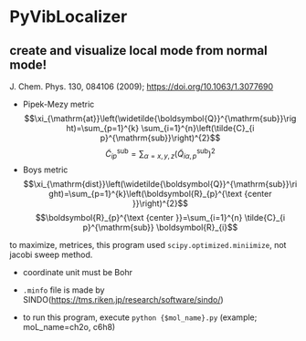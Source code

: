 # PyVibLocalizer
## create and visualize local mode from normal mode!

J. Chem. Phys. 130, 084106 (2009); https://doi.org/10.1063/1.3077690

- Pipek-Mezy metric
    $$\xi_{\mathrm{at}}\left(\widetilde{\boldsymbol{Q}}^{\mathrm{sub}}\right)=\sum_{p=1}^{k} \sum_{i=1}^{n}\left(\tilde{C}_{i p}^{\mathrm{sub}}\right)^{2}$$
    $$\tilde{C}_{i p}^{\mathrm{sub}}=\sum_{\alpha=x, y, z}\left(\tilde{Q}_{i \alpha, p}^{\mathrm{sub}}\right)^{2}$$
- Boys metric
    $$\xi_{\mathrm{dist}}\left(\widetilde{\boldsymbol{Q}}^{\mathrm{sub}}\right)=\sum_{p=1}^{k}\left(\boldsymbol{R}_{p}^{\text {center }}\right)^{2}$$
    $$\boldsymbol{R}_{p}^{\text {center }}=\sum_{i=1}^{n} \tilde{C}_{i p}^{\mathrm{sub}} \boldsymbol{R}_{i}$$

to maximize, metrices, this program used `scipy.optimized.miniimize`, not jacobi sweep method.


- coordinate unit must be Bohr

- `.minfo` file is made by SINDO(https://tms.riken.jp/research/software/sindo/)

- to run this program, execute `python {$mol_name}.py` (example; moL_name=ch2o, c6h8)